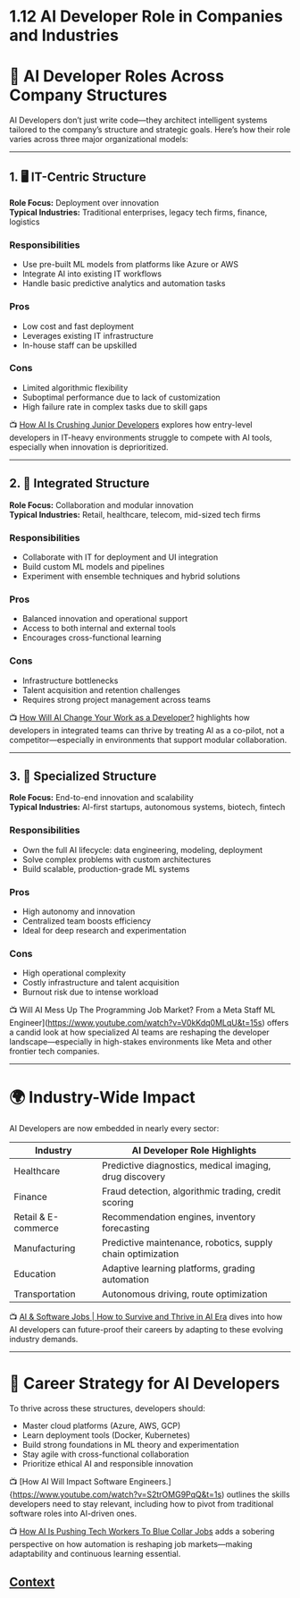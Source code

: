 # 1.12 AI Developer Role in Companies and Industries 

 # 🧠 AI Developer Roles Across Company Structures

AI Developers don’t just write code—they architect intelligent systems tailored to the company’s structure and strategic goals. Here’s how their role varies across three major organizational models:

---

## 1. 🖥️ IT-Centric Structure
**Role Focus:** Deployment over innovation  
**Typical Industries:** Traditional enterprises, legacy tech firms, finance, logistics  

### Responsibilities
- Use pre-built ML models from platforms like Azure or AWS  
- Integrate AI into existing IT workflows  
- Handle basic predictive analytics and automation tasks  

### Pros
- Low cost and fast deployment  
- Leverages existing IT infrastructure  
- In-house staff can be upskilled  

### Cons
- Limited algorithmic flexibility  
- Suboptimal performance due to lack of customization  
- High failure rate in complex tasks due to skill gaps  

📺 [How AI Is Crushing Junior Developers](https://www.youtube.com/watch?v=106DaA8WdHg) explores how entry-level developers in IT-heavy environments struggle to compete with AI tools, especially when innovation is deprioritized.

---

## 2. 🔗 Integrated Structure
**Role Focus:** Collaboration and modular innovation  
**Typical Industries:** Retail, healthcare, telecom, mid-sized tech firms  

### Responsibilities
- Collaborate with IT for deployment and UI integration  
- Build custom ML models and pipelines  
- Experiment with ensemble techniques and hybrid solutions  

### Pros
- Balanced innovation and operational support  
- Access to both internal and external tools  
- Encourages cross-functional learning  

### Cons
- Infrastructure bottlenecks  
- Talent acquisition and retention challenges  
- Requires strong project management across teams  

📺 [How Will AI Change Your Work as a Developer?](https://www.youtube.com/watch?v=q7ciNNIknM8) highlights how developers in integrated teams can thrive by treating AI as a co-pilot, not a competitor—especially in environments that support modular collaboration.

---

## 3. 🧪 Specialized Structure
**Role Focus:** End-to-end innovation and scalability  
**Typical Industries:** AI-first startups, autonomous systems, biotech, fintech  

### Responsibilities
- Own the full AI lifecycle: data engineering, modeling, deployment  
- Solve complex problems with custom architectures  
- Build scalable, production-grade ML systems  

### Pros
- High autonomy and innovation  
- Centralized team boosts efficiency  
- Ideal for deep research and experimentation  

### Cons
- High operational complexity  
- Costly infrastructure and talent acquisition  
- Burnout risk due to intense workload  

📺 Will AI Mess Up The Programming Job Market? From a Meta Staff ML Engineer](https://www.youtube.com/watch?v=V0kKdq0MLqU&t=15s) offers a candid look at how specialized AI teams are reshaping the developer landscape—especially in high-stakes environments like Meta and other frontier tech companies.

---

# 🌍 Industry-Wide Impact

AI Developers are now embedded in nearly every sector:

| Industry        | AI Developer Role Highlights                          |
|-----------------|--------------------------------------------------------|
| Healthcare      | Predictive diagnostics, medical imaging, drug discovery |
| Finance         | Fraud detection, algorithmic trading, credit scoring   |
| Retail & E-commerce | Recommendation engines, inventory forecasting     |
| Manufacturing   | Predictive maintenance, robotics, supply chain optimization |
| Education       | Adaptive learning platforms, grading automation       |
| Transportation  | Autonomous driving, route optimization                |

📺 [AI & Software Jobs | How to Survive and Thrive in AI Era](https://www.youtube.com/watch?v=tJ50n3qzDmE) dives into how AI developers can future-proof their careers by adapting to these evolving industry demands.

---

# 🔄 Career Strategy for AI Developers

To thrive across these structures, developers should:

- Master cloud platforms (Azure, AWS, GCP)  
- Learn deployment tools (Docker, Kubernetes)  
- Build strong foundations in ML theory and experimentation  
- Stay agile with cross-functional collaboration  
- Prioritize ethical AI and responsible innovation  

📺 [How AI Will Impact Software Engineers.]{https://www.youtube.com/watch?v=S2trOMG9PqQ&t=1s) outlines the skills developers need to stay relevant, including how to pivot from traditional software roles into AI-driven ones.  

📺 [How AI Is Pushing Tech Workers To Blue Collar Jobs](https://www.youtube.com/watch?v=0qj3S6ucyhc) adds a sobering perspective on how automation is reshaping job markets—making adaptability and continuous learning essential.

 
 
 ## [Context](./../context.md)
